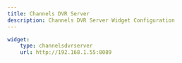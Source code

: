 ```yaml
---
title: Channels DVR Server
description: Channels DVR Server Widget Configuration
---
```


```yaml
widget:
    type: channelsdvrserver
    url: http://192.168.1.55:8089
```
